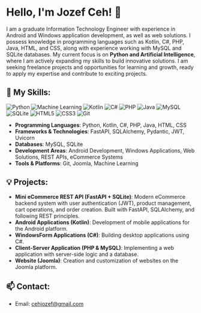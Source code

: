 # Hello, I'm Jozef Ceh! 👋

I am a graduate Information Technology Engineer with experience in Android and Windows application development, as well as web solutions. I possess knowledge in programming languages such as Kotlin, C#, PHP, Java, HTML, and CSS, along with experience working with MySQL and SQLite databases. My current focus is on **Python and Artificial Intelligence**, where I am actively expanding my skills to build innovative solutions. I am seeking freelance projects and opportunities for learning and growth, ready to apply my expertise and contribute to exciting projects.

## 🚀 My Skills:

![Python](https://img.shields.io/badge/Python-3776AB?style=for-the-badge&logo=python&logoColor=white)
![Machine Learning](https://img.shields.io/badge/Machine%20Learning-FF6F00?style=for-the-badge&logo=tensorflow&logoColor=white)
![Kotlin](https://img.shields.io/badge/Kotlin-0095D5?style=for-the-badge&logo=kotlin&logoColor=white)
![C#](https://img.shields.io/badge/C%23-239120?style=for-the-badge&logo=csharp&logoColor=white)
![PHP](https://img.shields.io/badge/PHP-777BB4?style=for-the-badge&logo=php&logoColor=white)
![Java](https://img.shields.io/badge/Java-007396?style=for-the-badge&logo=java&logoColor=white)
![MySQL](https://img.shields.io/badge/MySQL-005C84?style=for-the-badge&logo=mysql&logoColor=white)
![SQLite](https://img.shields.io/badge/SQLite-07405E?style=for-the-badge&logo=sqlite&logoColor=white)
![HTML5](https://img.shields.io/badge/HTML5-E34F26?style=for-the-badge&logo=html5&logoColor=white)
![CSS3](https://img.shields.io/badge/CSS3-1572B6?style=for-the-badge&logo=css3&logoColor=white)
![Git](https://img.shields.io/badge/Git-F05032?style=for-the-badge&logo=git&logoColor=white)

*   **Programming Languages**: Python, Kotlin, C#, PHP, Java, HTML, CSS
*   **Frameworks & Technologies**: FastAPI, SQLAlchemy, Pydantic, JWT, Uvicorn
*   **Databases**: MySQL, SQLite
*   **Development Areas**: Android Development, Windows Applications, Web Solutions, REST APIs, eCommerce Systems
*   **Tools & Platforms**: Git, Joomla, Machine Learning

## 💡 Projects:
  
*   **Mini eCommerce REST API (FastAPI + SQLite)**: Modern eCommerce backend system with user authentication (JWT), product management, cart operations, and order creation. Built with FastAPI, SQLAlchemy, and following REST principles.
*   **Android Applications (Kotlin)**: Development of mobile applications for the Android platform.
*   **WindowsForm Applications (C#)**: Building desktop applications using C#.
*   **Client-Server Application (PHP & MySQL)**: Implementing a web application with server-side logic and a database.
*   **Website (Joomla)**: Creation and customization of websites on the Joomla platform.


## 📫 Contact:

*   Email: cehjozef@gmail.com
